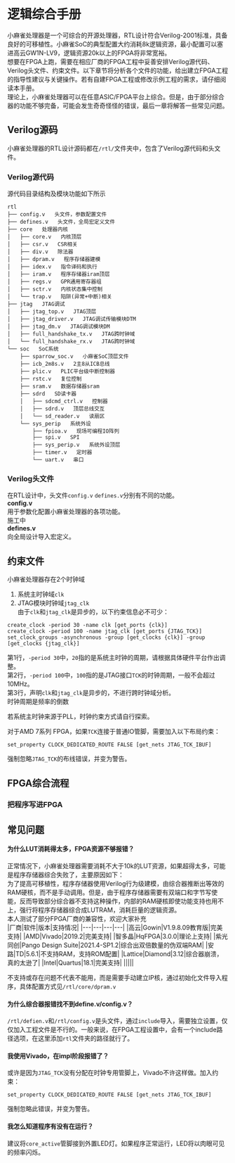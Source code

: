 # 逻辑综合手册
小麻雀处理器是一个可综合的开源处理器，RTL设计符合Verilog-2001标准，具备良好的可移植性。小麻雀SoC的典型配置大约消耗8k逻辑资源，最小配置可以塞进高云GW1N-LV9，逻辑资源20k以上的FPGA将非常宽裕。  
想要在FPGA上跑，需要在相应厂商的FPGA工程中妥善安排Verilog源代码、Verilog头文件、约束文件。以下章节将分析各个文件的功能，给出建立FPGA工程的指导性建议与关键操作。若有自建FPGA工程或修改示例工程的需求，请仔细阅读本手册。  
理论上，小麻雀处理器可以在任意ASIC/FPGA平台上综合。但是，由于部分综合器的功能不够完备，可能会发生奇奇怪怪的错误，最后一章将解答一些常见问题。  

## Verilog源码
小麻雀处理器的RTL设计源码都在`/rtl/`文件夹中，包含了Verilog源代码和头文件。  

### Verilog源代码
源代码目录结构及模块功能如下所示
```
rtl
├── config.v   头文件，参数配置文件
├── defines.v   头文件，全局宏定义文件
├── core   处理器内核
│   ├── core.v   内核顶层
│   ├── csr.v   CSR相关
│   ├── div.v   除法器
│   ├── dpram.v   程序存储器建模
│   ├── idex.v   指令译码和执行
│   ├── iram.v   程序存储器iram顶层
│   ├── regs.v   GPR通用寄存器组
│   ├── sctr.v   内核状态集中控制
│   └── trap.v   陷阱(异常+中断)相关
├── jtag   JTAG调试
│   ├── jtag_top.v   JTAG顶层
│   ├── jtag_driver.v   JTAG调试传输模块DTM
│   ├── jtag_dm.v   JTAG调试模块DM
│   ├── full_handshake_tx.v   JTAG跨时钟域
│   └── full_handshake_rx.v   JTAG跨时钟域
└── soc   SoC系统
    ├── sparrow_soc.v   小麻雀SoC顶层文件
    ├── icb_2m8s.v   2主8从ICB总线
    ├── plic.v   PLIC平台级中断控制器
    ├── rstc.v   复位控制
    ├── sram.v   数据存储器sram
    ├── sdrd   SD读卡器
    │   ├── sdcmd_ctrl.v   控制器
    │   ├── sdrd.v   顶层总线交互
    │   └── sd_reader.v   读扇区
    └── sys_perip   系统外设
        ├── fpioa.v   现场可编程IO阵列
        ├── spi.v   SPI
        ├── sys_perip.v   系统外设顶层
        ├── timer.v   定时器
        └── uart.v   串口
```
### Verilog头文件
在RTL设计中，头文件`config.v` `defines.v`分别有不同的功能。  
**config.v**  
用于参数化配置小麻雀处理器的各项功能。  
施工中  
**defines.v**  
向全局设计导入宏定义。  

## 约束文件
小麻雀处理器存在2个时钟域  
1. 系统主时钟域`clk`  
2. JTAG模块时钟域`jtag_clk`  
由于`clk`和`jtag_clk`是异步的，以下约束信息必不可少：  
```
create_clock -period 30 -name clk [get_ports {clk}]
create_clock -period 100 -name jtag_clk [get_ports {JTAG_TCK}]
set_clock_groups -asynchronous -group [get_clocks {clk}] -group [get_clocks {jtag_clk}]
```
第1行，`-period 30`中，`20`指的是系统主时钟的周期，请根据具体硬件平台作出调整。  
第2行，`-period 100`中，`100`指的是JTAG接口`TCK`的时钟周期，一般不会超过10MHz。  
第3行，声明`clk`和`jtag_clk`是异步的，不进行跨时钟域分析。  
时钟周期是频率的倒数    

若系统主时钟来源于PLL，时钟约束方式请自行探索。  

对于AMD 7系列 FPGA，如果`TCK`连接于普通IO管脚，需要加入以下布局约束：  
```
set_property CLOCK_DEDICATED_ROUTE FALSE [get_nets JTAG_TCK_IBUF]
```
强制忽略`JTAG_TCK`的布线错误，并变为警告。  

## FPGA综合流程
### 把程序写进FPGA

## 常见问题
#### 为什么LUT消耗得太多，FPGA资源不够报错？
正常情况下，小麻雀处理器需要消耗不大于10k的LUT资源，如果超得太多，可能是程序存储器综合失败了，主要原因如下：  
为了提高可移植性，程序存储器使用Verilog行为级建模，由综合器推断出等效的RAM硬核，而不是手动调用。但是，由于程序存储器需要有双端口和字节写使能，反而导致部分综合器不支持这种操作，内部的RAM硬核即使功能支持也用不上，强行将程序存储器综合成LUTRAM，消耗巨量的逻辑资源。  
本人测试了部分FPGA厂商的兼容性，欢迎大家补充    
|厂商|软件|版本|支持情况|
|---|---|---|---|
|高云|Gowin|V1.9.8.09教育版|完美支持|
|AMD|Vivado|2019.2|完美支持|
|智多晶|HqFPGA|3.0.0|理论上支持|
|紫光同创|Pango Design Suite|2021.4-SP1.2|综合出双倍数量的伪双端RAM|
|安路|TD|5.6.1|不支持RAM，支持ROM配置|
|Lattice|Diamond|3.12|综合器崩溃，真的太逊了|
|Intel|Quartus|18.1|完美支持|
|||||

不支持或存在问题不代表不能用，而是需要手动建立IP核，通过初始化文件导入程序，具体配置方式见`/rtl/core/dpram.v`  

#### 为什么综合器报错找不到define.v/config.v？
`/rtl/defien.v`和`/rtl/config.v`是头文件，通过`include`导入，需要独立设置，仅仅加入工程文件是不行的。一般来说，在FPGA工程设置中，会有一个include路径选项，在这里添加`rtl`文件夹的路径就行了。  

#### 我使用Vivado，在impl阶段报错了？
或许是因为`JTAG_TCK`没有分配在时钟专用管脚上，Vivado不许这样做。加入约束：  
```
set_property CLOCK_DEDICATED_ROUTE FALSE [get_nets JTAG_TCK_IBUF]
```
强制忽略此错误，并变为警告。  

#### 我怎么知道程序有没有在运行？
建议将`core_active`管脚接到外置LED灯。如果程序正常运行，LED将以肉眼可见的频率闪烁。  

